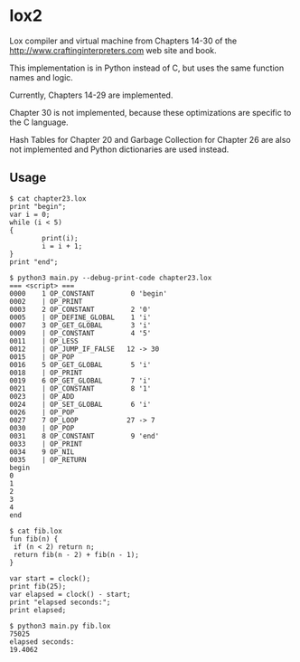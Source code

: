 # lox2

Lox compiler and virtual machine from Chapters 14-30 of the http://www.craftinginterpreters.com web site and book.

This implementation is in Python instead of C, but uses the same function
names and logic.

Currently, Chapters 14-29 are implemented.

Chapter 30 is not implemented, because these optimizations
are specific to the C language.

Hash Tables for Chapter 20 and Garbage Collection
for Chapter 26 are also not implemented and
Python dictionaries are used instead.

## Usage

```
$ cat chapter23.lox
print "begin";
var i = 0;
while (i < 5)
{
        print(i);
        i = i + 1;
}
print "end";

$ python3 main.py --debug-print-code chapter23.lox
=== <script> ===
0000    1 OP_CONSTANT         0 'begin'
0002    | OP_PRINT
0003    2 OP_CONSTANT         2 '0'
0005    | OP_DEFINE_GLOBAL    1 'i'
0007    3 OP_GET_GLOBAL       3 'i'
0009    | OP_CONSTANT         4 '5'
0011    | OP_LESS
0012    | OP_JUMP_IF_FALSE   12 -> 30
0015    | OP_POP
0016    5 OP_GET_GLOBAL       5 'i'
0018    | OP_PRINT
0019    6 OP_GET_GLOBAL       7 'i'
0021    | OP_CONSTANT         8 '1'
0023    | OP_ADD
0024    | OP_SET_GLOBAL       6 'i'
0026    | OP_POP
0027    7 OP_LOOP            27 -> 7
0030    | OP_POP
0031    8 OP_CONSTANT         9 'end'
0033    | OP_PRINT
0034    9 OP_NIL
0035    | OP_RETURN
begin
0
1
2
3
4
end
```

```
$ cat fib.lox
fun fib(n) {
 if (n < 2) return n;
 return fib(n - 2) + fib(n - 1);
}

var start = clock();
print fib(25);
var elapsed = clock() - start;
print "elapsed seconds:";
print elapsed;

$ python3 main.py fib.lox
75025
elapsed seconds:
19.4062
```
